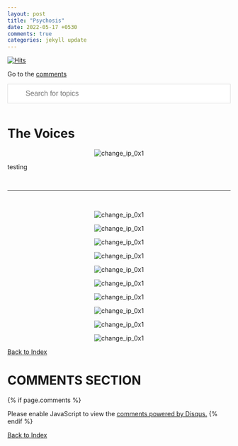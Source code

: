 ```yaml
---
layout: post
title: "Psychosis"
date: 2022-05-17 +0530
comments: true
categories: jekyll update
---
```


<script>
function myFunction() {

  var input, filter, ul, li, a, i, txtValue;
  input = document.getElementById('myInput');
  filter = input.value.toUpperCase();
  ul = document.getElementById("myUL");
  li = ul.getElementsByTagName('li');

  for (i = 0; i < li.length; i++) {
    a = li[i].getElementsByTagName("a")[0];
    txtValue = a.textContent || a.innerText;
    if (txtValue.toUpperCase().indexOf(filter) > -1) {
      li[i].style.display = "";
    } else {
      li[i].style.display = "none";
    }
  }
}
</script>

<style>
#myInput {
  background-image: url('/css/searchicon.png'); 
  background-position: 10px 12px; 
  background-repeat: no-repeat; 
  width: 100%;
  font-size: 16px; 
  padding: 12px 20px 12px 40px;
  border: 1px solid #ddd;
  margin-bottom: 12px; 
}

</style>

[![Hits](https://hits.seeyoufarm.com/api/count/incr/badge.svg?url=https%3A%2F%2Fgithub.com%2FFluffySnowman%2Ffluffysnowman.github.io&count_bg=%2379C83D&title_bg=%23555555&icon=&icon_color=%23E7E7E7&title=hits&edge_flat=false)](https://hits.seeyoufarm.com)

<head>
<link rel="apple-touch-icon" sizes="180x180" href="/apple-touch-icon.png">
<link rel="icon" type="image/png" sizes="32x32" href="/favicon-32x32.png">
<link rel="icon" type="image/png" sizes="16x16" href="/favicon-16x16.png">
<link rel="manifest" href="/site.webmanifest">
</head>
<!--
extra_javascript:
    /scripts/copy_code.js
-->

Go to the [comments](#comments-section)

<div>

<input type="text" id="myInput" onkeyup="myFunction()" placeholder="Search for topics">

</div>


# The Voices

<p align="center">
<img src="/assets/pics/psych0x9.jpg" alt="change_ip_0x1">
</p>

testing

<br>
<hr>
<br>

<p align="center">
<img src="/assets/pics/psych0x8.jpg" alt="change_ip_0x1">
</p>

<p align="center">
<img src="/assets/pics/psych0x1.jpg" alt="change_ip_0x1">
</p>

<p align="center">
<img src="/assets/pics/psych0x4.jpg" alt="change_ip_0x1">
</p>

<p align="center">
<img src="/assets/pics/psych0x5.jpg" alt="change_ip_0x1">
</p>

<p align="center">
<img src="/assets/pics/psych0x6.jpg" alt="change_ip_0x1">
</p>

<p align="center">
<img src="/assets/pics/psych0x2.jpg" alt="change_ip_0x1">
</p>

<p align="center">
<img src="/assets/pics/psych0x3.jpg" alt="change_ip_0x1">
</p>

<p align="center">
<img src="/assets/pics/psych0x7.jpg" alt="change_ip_0x1">
</p>

<p align="center">
<img src="/assets/pics/psych0x11.jpg" alt="change_ip_0x1">
</p>

<p align="center">
<img src="/assets/pics/psych0x10.jpg" alt="change_ip_0x1">
</p>

[Back to Index](#index)

# COMMENTS SECTION

{% if page.comments %}

<div id="disqus_thread"></div>
<script>
    (function() { 
    var d = document, s = d.createElement('script');
    s.src = 'https://fluffysnowman.disqus.com/embed.js';
    s.setAttribute('data-timestamp', +new Date());
    (d.head || d.body).appendChild(s);
    })();
</script>
<noscript>Please enable JavaScript to view the <a href="https://disqus.com/?ref_noscript">comments powered by Disqus.</a></noscript>
{% endif %}

[Back to Index](#index)



